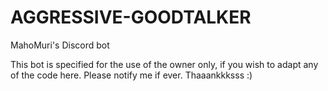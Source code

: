 # AGGRESSIVE-GOODTALKER
MahoMuri's Discord bot

This bot is specified for the use of the owner only, if you wish to adapt any of the code here.
Please notify me if ever. Thaaankkksss :)
